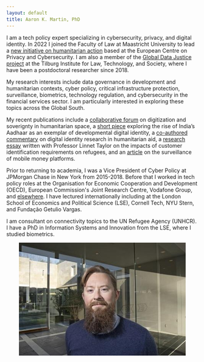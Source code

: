 ```yaml
---
layout: default
title: Aaron K. Martin, PhD
---
```

I am a tech policy expert specializing in cybersecurity, privacy, and digital identity. In 2022 I joined the Faculty of Law at Maastricht University to lead a [new initiative on humanitarian action](https://www.maastrichtuniversity.nl/ecpc/humanitarian-action-programme) based at the European Centre on Privacy and Cybersecurity. I am also a member of the [Global Data Justice project](https://globaldatajustice.org) at the Tilburg Institute for Law, Technology, and Society, where I have been a postdoctoral researcher since 2018.

My research interests include data governance in development and humanitarian contexts, cyber policy, critical infrastructure protection, surveillance, biometrics, technology regulation, and cybersecurity in the financial services sector. I am particularly interested in exploring these topics across the Global South.

My recent publications include a [collaborative forum](https://doi.org/10.1080/14650045.2022.2047468) on digitization and soverignty in humanitarian space, a [short piece](https://doi.org/10.24908/ss.v19i1.14547) exploring the rise of India’s Aadhaar as an exemplar of developmental digital identity, a [co-authored commentary](https://doi.org/10.1177/20539517211006744) on digital identity research in humanitarian aid, a [research essay](https://doi.org/10.1080/02681102.2020.1811943) written with Professor Linnet Taylor on the impacts of customer identification requirements on refugees, and an [article](https://doi.org/10.24908/ss.v17i1/2.12924) on the surveillance of mobile money platforms.

Prior to returning to academia, I was a Vice President of Cyber Policy at JPMorgan Chase in New York from 2015-2018. Before that I worked in tech policy roles at the Organisation for Economic Cooperation and Development (OECD), European Commission's Joint Research Centre, Vodafone Group, and [elsewhere](http://sixfouronea.net/professional-history/). I have lectured internationally including at the London School of Economics and Political Science (LSE), Cornell Tech, NYU Stern, and Fundação Getulio Vargas.

I am consultant on connectivity topics to the UN Refugee Agency (UNHCR). I have a PhD in Information Systems and Innovation from the LSE, where I studied biometrics.

<p align="center">
  <img src="images/aaron_martin.jpg">
</p>
